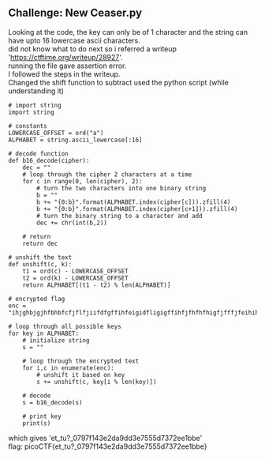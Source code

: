## Challenge: New Ceaser.py  
Looking at the code, the key can only be of 1 character and the string can have upto 16 lowercase ascii characters.  
did not know what to do next so i referred a writeup 'https://ctftime.org/writeup/28927'.  
running the file gave assertion error.  
I followed the steps in the writeup.  
Changed the shift function to subtract
used the python script (while understanding it)  
```
# import string
import string

# constants
LOWERCASE_OFFSET = ord("a")
ALPHABET = string.ascii_lowercase[:16]

# decode function
def b16_decode(cipher):
    dec = ""
    # loop through the cipher 2 characters at a time
    for c in range(0, len(cipher), 2):
        # turn the two characters into one binary string
        b = ""
        b += "{0:b}".format(ALPHABET.index(cipher[c])).zfill(4)
        b += "{0:b}".format(ALPHABET.index(cipher[c+1])).zfill(4)
        # turn the binary string to a character and add
        dec += chr(int(b,2))
    
    # return
    return dec

# unshift the text
def unshift(c, k):
    t1 = ord(c) - LOWERCASE_OFFSET
    t2 = ord(k) - LOWERCASE_OFFSET
    return ALPHABET[(t1 - t2) % len(ALPHABET)]

# encrypted flag
enc = "ihjghbjgjhfbhbfcfjflfjiifdfgffihfeigidfligigffihfjfhfhfhigfjfffjfeihihfdieieih"

# loop through all possible keys
for key in ALPHABET:
    # initialize string
    s = ""

    # loop through the encrypted text
    for i,c in enumerate(enc):
        # unshift it based on key
        s += unshift(c, key[i % len(key)])

    # decode
    s = b16_decode(s)

    # print key
    print(s)
```
which gives 'et_tu?_0797f143e2da9dd3e7555d7372ee1bbe'  
flag: picoCTF{et_tu?_0797f143e2da9dd3e7555d7372ee1bbe}
